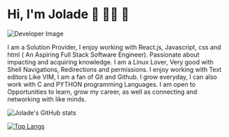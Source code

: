 # Hi, I'm Jolade :wave: :woman_technologist: :revolving_hearts:

<img src="https://crampete-staticfiles.s3.ap-south-1.amazonaws.com/blogs/Blog-104/How-to-become-a-SD_Image2.png" alt="Developer Image">

I am a Solution Provider, I enjoy working  with React.js, Javascript, css and html ( An Aspiring Full Stack Software Engineer). Passionate about impacting and acquiring knowledge. I am a Linux Lover, Very good with Shell Navigations, Redirections and permissions. I enjoy working with Text editors Like VIM, I am a fan of Git and Github.
I grow everyday, I can also work with C and PYTHON programming Languages.
I am open to Opportunities to learn, grow my career, as well as connecting and networking with like minds.


![Jolade's GitHub stats](https://github-readme-stats.vercel.app/api?username=jolah1&show_icons=true&theme=radical)

[![Top Langs](https://github-readme-stats.vercel.app/api/top-langs/?username=jolah1&layout=compact)](https://github.com/jolah1/github-readme-stats)

